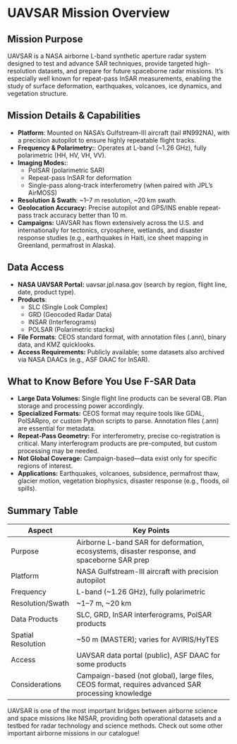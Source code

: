 # UAVSAR Mission Overview

## Mission Purpose
UAVSAR is a NASA airborne L-band synthetic aperture radar system designed to test and advance SAR techniques, provide targeted high-resolution datasets, and prepare for future spaceborne radar missions. It’s especially well known for repeat-pass InSAR measurements, enabling the study of surface deformation, earthquakes, volcanoes, ice dynamics, and vegetation structure.

## Mission Details & Capabilities
- **Platform**: Mounted on NASA’s Gulfstream-III aircraft (tail #N992NA), with a precision autopilot to ensure highly repeatable flight tracks.
- **Frequency & Polarimetry:**: Operates at L-band (~1.26 GHz), fully polarimetric (HH, HV, VH, VV).
- **Imaging Modes:**:
  - PolSAR (polarimetric SAR)
  - Repeat-pass InSAR for deformation
  - Single-pass along-track interferometry (when paired with JPL’s AirMOSS)
- **Resolution & Swath**: ~1–7 m resolution, ~20 km swath.
- **Geolocation Accuracy:** Precise autopilot and GPS/INS enable repeat-pass track accuracy better than 10 m.
- **Campaigns:** UAVSAR has flown extensively across the U.S. and internationally for tectonics, cryosphere, wetlands, and disaster response studies (e.g., earthquakes in Haiti, ice sheet mapping in Greenland, permafrost in Alaska).

## Data Access
- **NASA UAVSAR Portal:** uavsar.jpl.nasa.gov (search by region, flight line, date, product type).
- **Products**:
  - SLC (Single Look Complex)
  - GRD (Geocoded Radar Data)
  - INSAR (Interferograms)
  - POLSAR (Polarimetric stacks)
- **File Formats**: CEOS standard format, with annotation files (.ann), binary data, and KMZ quicklooks.
- **Access Requirements:** Publicly available; some datasets also archived via NASA DAACs (e.g., ASF DAAC for InSAR).

## What to Know Before You Use F-SAR Data
- **Large Data Volumes:** Single flight line products can be several GB. Plan storage and processing power accordingly.
- **Specialized Formats:** CEOS format may require tools like GDAL, PolSARpro, or custom Python scripts to parse. Annotation files (.ann) are essential for metadata.
- **Repeat-Pass Geometry:** For interferometry, precise co-registration is critical. Many interferogram products are pre-computed, but custom processing may be needed.
- **Not Global Coverage:** Campaign-based—data exist only for specific regions of interest.
- **Applications:** Earthquakes, volcanoes, subsidence, permafrost thaw, glacier motion, vegetation biophysics, disaster response (e.g., floods, oil spills).

## Summary Table

| **Aspect**              | **Key Points**                                                                                      |
|---------------------|-------------------------------------------------------------------------------------------------|
| Purpose             | Airborne L-band SAR for deformation, ecosystems, disaster response, and spaceborne SAR prep                              |
| Platform | NASA Gulfstream-III aircraft with precision autopilot |
| Frequency         | L-band (~1.26 GHz), fully polarimetric              |
|Resolution/Swath         | ~1–7 m, ~20 km                     |
| Data Products         | SLC, GRD, InSAR interferograms, PolSAR products                     |
| Spatial Resolution         | ~50 m (MASTER); varies for AVIRIS/HyTES                    |
| Access         | UAVSAR data portal (public), ASF DAAC for some products                    |
| Considerations         | Campaign-based (not global), large files, CEOS format, requires advanced SAR processing knowledge                     |


UAVSAR is one of the most important bridges between airborne science and space missions like NISAR, providing both operational datasets and a testbed for radar technology and science methods. Check out some other important airborne missions in our catalogue!



